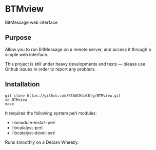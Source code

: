 # BTMview

BitMessage web interface

## Purpose

Allow you to run BitMessage on a remote server, and access it through a
simple web interface.

This project is still under heavy developments and tests — please use Github issues
in order to report any problem.

## Installation

```
git clone https://github.com/EthACKdotOrg/BTMview.git
cd BTMview
make
```

It requires the following system perl modules:

* libmodule-install-perl
* libcatalyst-perl
* libcatalyst-devel-perl

Runs smoothly on a Debian Wheezy.
